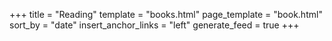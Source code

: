 +++
title = "Reading"
template = "books.html"
page_template = "book.html"
sort_by = "date"
insert_anchor_links = "left"
generate_feed = true
+++
